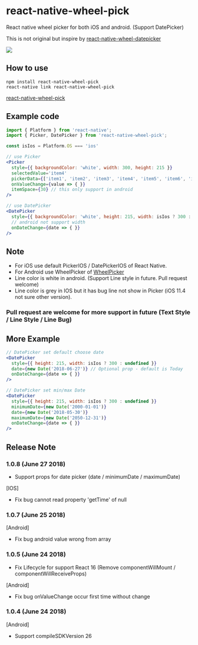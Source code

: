 # react-native-wheel-pick

React native wheel picker for both iOS and android. (Support DatePicker)

This is not original but inspire by  [react-native-wheel-datepicker](https://github.com/pinguinjkeke/react-native-wheel-datepicker)

![](https://preview.ibb.co/iUjDZo/screen1.png)

## How to use

```
npm install react-native-wheel-pick
react-native link react-native-wheel-pick
```
[react-native-wheel-pick](https://www.npmjs.com/package/react-native-wheel-pick)

## Example code

```jsx
import { Platform } from 'react-native';
import { Picker, DatePicker } from 'react-native-wheel-pick';

const isIos = Platform.OS === 'ios'

// use Picker
<Picker
  style={{ backgroundColor: 'white', width: 300, height: 215 }}
  selectedValue='item4'
  pickerData={['item1', 'item2', 'item3', 'item4', 'item5', 'item6', 'item7']}
  onValueChange={value => { }}
  itemSpace={30} // this only support in android
/>

// use DatePicker
<DatePicker
  style={{ backgroundColor: 'white', height: 215, width: isIos ? 300 : undefined }} 
  // android not support width
  onDateChange={date => { }}
/>

```
## Note

- For iOS use default PickerIOS / DatePickerIOS of React Native.
- For Android use WheelPicker of [WheelPicker](https://github.com/AigeStudio/WheelPicker)
- Line color is white in android. (Support Line style in future. Pull request welcome)
- Line color is grey in IOS but it has bug line not show in Picker (iOS 11.4 not sure other version).

### Pull request are welcome for more support in future (Text Style / Line Style / Line Bug)

## More Example

```jsx
// DatePicker set default choose date
<DatePicker
  style={{ height: 215, width: isIos ? 300 : undefined }}
  date={new Date('2018-06-27')} // Optional prop - default is Today
  onDateChange={date => { }}
/>

// DatePicker set min/max Date
<DatePicker
  style={{ height: 215, width: isIos ? 300 : undefined }}
  minimumDate={new Date('2000-01-01')}
  date={new Date('2018-05-30')}
  maximumDate={new Date('2050-12-31')}
  onDateChange={date => { }}
/>
```

## Release Note

### 1.0.8 (June 27 2018)
- Support props for date picker (date / minimumDate / maximumDate)

[IOS]
- Fix bug cannot read property 'getTime' of null

### 1.0.7 (June 25 2018)

[Android]
- Fix bug android value wrong from array

### 1.0.5 (June 24 2018)
- Fix Lifecycle for support React 16 (Remove componentWillMount / componentWillReceiveProps)

[Android]
- Fix bug onValueChange occur first time without change

### 1.0.4 (June 24 2018)
[Android]
- Support compileSDKVersion 26
